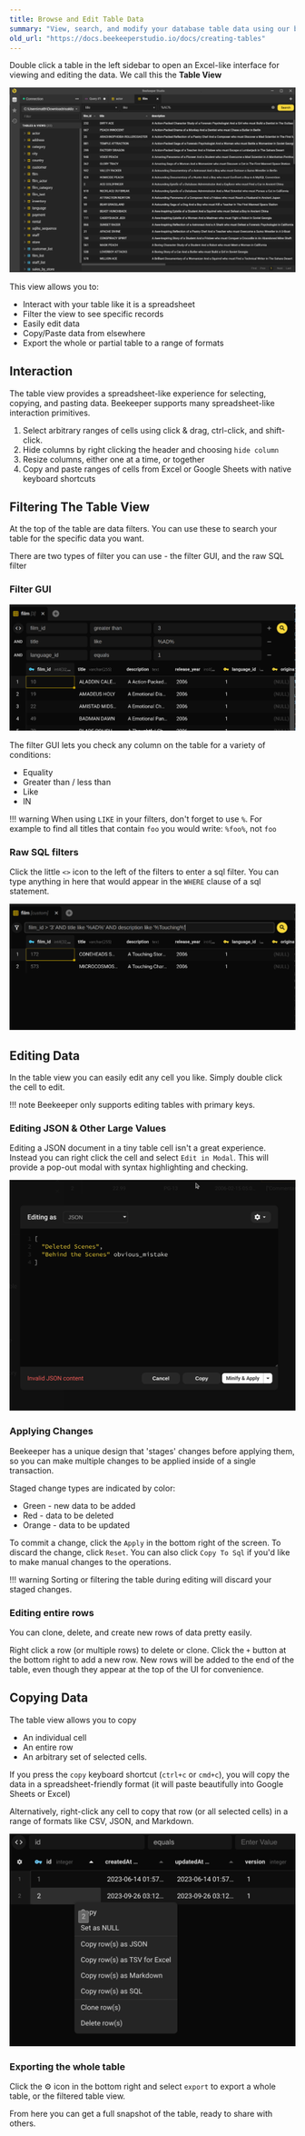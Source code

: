 ```yaml
---
title: Browse and Edit Table Data
summary: "View, search, and modify your database table data using our built-in table explorer."
old_url: "https://docs.beekeeperstudio.io/docs/creating-tables"
---
```



Double click a table in the left sidebar to open an Excel-like interface for viewing and editing the data. We call this the **Table View**

![Image Alt Tag](../assets/images/creating-tables-14.png)


This view allows you to:
- Interact with your table like it is a spreadsheet
- Filter the view to see specific records
- Easily edit data
- Copy/Paste data from elsewhere
- Export the whole or partial table to a range of formats


## Interaction

The table view provides a spreadsheet-like experience for selecting, copying, and pasting data. Beekeeper supports many spreadsheet-like interaction primitives.

1. Select arbitrary ranges of cells using click & drag, ctrl-click, and shift-click.
2. Hide columns by right clicking the header and choosing `hide column`
3. Resize columns, either one at a time, or together
4. Copy and paste ranges of cells from Excel or Google Sheets with native keyboard shortcuts


## Filtering The Table View

At the top of the table are data filters. You can use these to search your table for the specific data you want.

There are two types of filter you can use - the filter GUI, and the raw SQL filter

### Filter GUI

![Database table filter GUI](../assets/images/table-view-filters.png)

The filter GUI lets you check any column on the table for a variety of conditions:
- Equality
- Greater than / less than
- Like
- IN

!!! warning
    When using `LIKE` in your filters, don't forget to use `%`. For example to find all titles that contain `foo` you would write: `%foo%`, not `foo`

### Raw SQL filters

Click the little `<>` icon to the left of the filters to enter a sql filter. You can type anything in here that would appear in the `WHERE` clause of a sql statement.

![Table view SQL filter](../assets/images/table-view-sql-filters.png)


## Editing Data

In the table view you can easily edit any cell you like. Simply double click the cell to edit.

!!! note
    Beekeeper only supports editing tables with primary keys.

### Editing JSON & Other Large Values

Editing a JSON document in a tiny table cell isn't a great experience. Instead you can right click the cell and select `Edit in Modal`. This will provide a pop-out modal with syntax highlighting and checking.

![Editing JSON values in SQL Database using Beekeeper Studio](../assets/images/table-view-modal-edit.png)


### Applying Changes

Beekeeper has a unique design that 'stages' changes before applying them, so you can make multiple changes to be applied inside of a single transaction.

Staged change types are indicated by color:

- Green - new data to be added
- Red - data to be deleted
- Orange - data to be updated

To commit a change, click the `Apply` in the bottom right of the screen. To discard the change, click `Reset`. You can also click `Copy To Sql` if you'd like to make manual changes to the operations.

!!! warning
    Sorting or filtering the table during editing will discard your staged changes.

### Editing entire rows

You can clone, delete, and create new rows of data pretty easily.

Right click a row (or multiple rows) to delete or clone.
Click the `+` button at the bottom right to add a new row. New rows will be added to the end of the table, even though they appear at the top of the UI for convenience.

## Copying Data

The table view allows you to copy

- An individual cell
- An entire row
- An arbitrary set of selected cells.

If you press the `copy` keyboard shortcut (`ctrl+c` or `cmd+c`), you will copy the data in a spreadsheet-friendly format (it will paste beautifully into Google Sheets or Excel)

Alternatively, right-click any cell to copy that row (or all selected cells) in a range of formats like CSV, JSON, and Markdown.

![Image Alt Tag](../assets/images/creating-tables-95.png)

### Exporting the whole table

Click the ⚙ icon in the bottom right and select `export` to export a whole table, or the filtered table view.

From here you can get a full snapshot of the table, ready to share with others.

